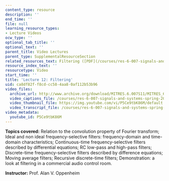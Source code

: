 ```yaml
---
content_type: resource
description: ''
end_time: ''
file: null
learning_resource_types:
- Lecture Videos
ocw_type: ''
optional_tab_title: ''
optional_text: ''
parent_title: Video Lectures
parent_type: SupplementalResourceSection
related_resources_text: Filtering ([PDF](/courses/res-6-007-signals-and-systems-spring-2011/resources/mitres_6_007s11_lec12))
resource_index_text: ''
resourcetype: Video
start_time: ''
title: 'Lecture 12: Filtering'
uid: ca8df82f-f8cd-cc58-4aa8-0af112b53b96
video_files:
  archive_url: http://www.archive.org/download/MITRES.6.007S11/MITRES_6-007S11lec12_300k.mp4
  video_captions_file: /courses/res-6-007-signals-and-systems-spring-2011/4d5b1627007d511ca965b509009e4154_P5Ce9tbK86M.vtt
  video_thumbnail_file: https://img.youtube.com/vi/P5Ce9tbK86M/default.jpg
  video_transcript_file: /courses/res-6-007-signals-and-systems-spring-2011/1aa03c3fed59f6b55d994d766a94771a_P5Ce9tbK86M.pdf
video_metadata:
  youtube_id: P5Ce9tbK86M
---
```


**Topics covered:** Relation to the convolution property of Fourier transform; Ideal and non ideal frequency-selective filters: frequency-domain and time-domain characteristics; Continuous-time frequency-selective filters described by differential equations; RC low-pass and high-pass filters; Discrete-time frequency-selective filters described by difference equations; Moving average filters; Recursive discrete-time filters; Demonstration: a look at filtering in a commercial audio control room.

**Instructor:** Prof. Alan V. Oppenheim



